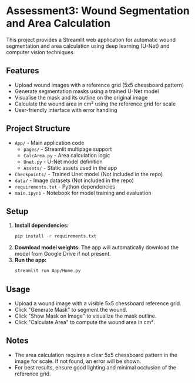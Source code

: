 # Assessment3: Wound Segmentation and Area Calculation

This project provides a Streamlit web application for automatic wound segmentation and area calculation using deep learning (U-Net) and computer vision techniques.

## Features
- Upload wound images with a reference grid (5x5 chessboard pattern)
- Generate segmentation masks using a trained U-Net model
- Visualise the mask and its outline on the original image
- Calculate the wound area in cm² using the reference grid for scale
- User-friendly interface with error handling

## Project Structure
- `App/` - Main application code
  - `pages/` - Streamlit multipage support
  - `CalcArea.py` - Area calculation logic
  - `Unet.py` - U-Net model definition
  - `Assets/` - Static assets used in the app
- `Checkpoints/` - Trained Unet model (Not included in the repo)
- `data/` - Image datasets (Not included in the repo)
- `requirements.txt` - Python dependencies
- `main.ipynb` - Notebook for model training and evaluation

## Setup
1. **Install dependencies:**
   ```bash
   pip install -r requirements.txt
   ```
2. **Download model weights:**
   The app will automatically download the model from Google Drive if not present.
3. **Run the app:**
   ```bash
   streamlit run App/Home.py
   ```

## Usage
- Upload a wound image with a visible 5x5 chessboard reference grid.
- Click "Generate Mask" to segment the wound.
- Click "Show Mask on Image" to visualize the mask outline.
- Click "Calculate Area" to compute the wound area in cm².

## Notes
- The area calculation requires a clear 5x5 chessboard pattern in the image for scale. If not found, an error will be shown.
- For best results, ensure good lighting and minimal occlusion of the reference grid.

